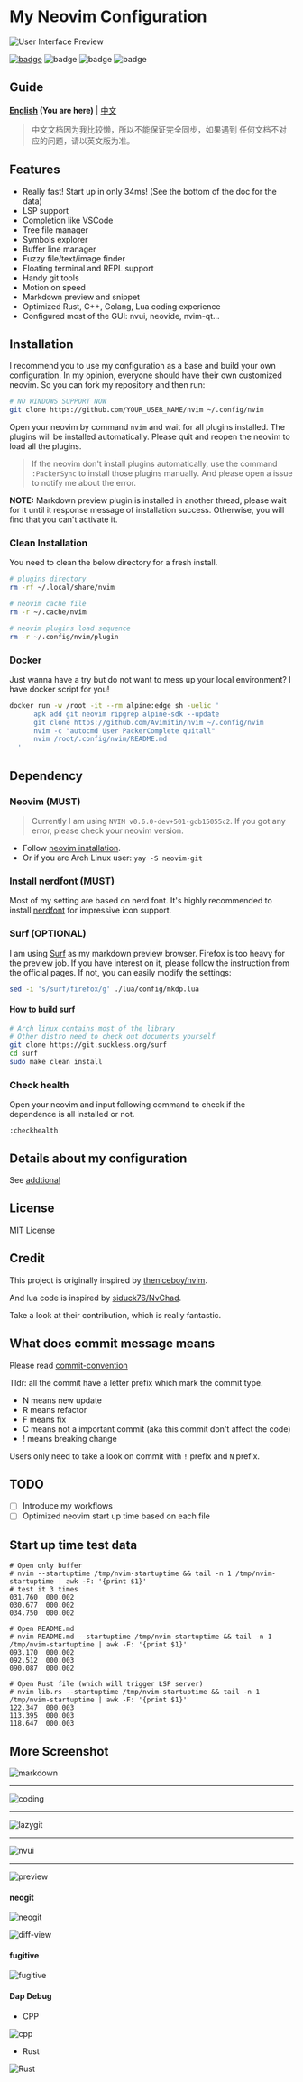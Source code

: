 # My Neovim Configuration 

![User Interface Preview](./image/screenshot.png)

[![badge](https://img.shields.io/badge/More%20Screenshot-click-blueviolet?logo=googlephotos)](#more-screenshot)
![badge](https://github.com/avimitin/nvim/actions/workflows/test.yml/badge.svg)
![badge](https://github.com/avimitin/nvim/actions/workflows/lint.yml/badge.svg)
![badge](https://img.shields.io/badge/Language-Lua-blue?logo=lua&logoColor=blue)

## Guide

**[English](./README.md) (You are here)**
|
[中文](docs/README_CN.md)

> 中文文档因为我比较懒，所以不能保证完全同步，如果遇到
> 任何文档不对应的问题，请以英文版为准。

## Features

- Really fast! Start up in only 34ms! (See the bottom of the doc for the data)
- LSP support
- Completion like VSCode
- Tree file manager
- Symbols explorer
- Buffer line manager
- Fuzzy file/text/image finder
- Floating terminal and REPL support
- Handy git tools
- Motion on speed
- Markdown preview and snippet
- Optimized Rust, C++, Golang, Lua coding experience
- Configured most of the GUI: nvui, neovide, nvim-qt...

## Installation

I recommend you to use my configuration as a base and build your own configuration.
In my opinion, everyone should have their own customized neovim. So you can fork my
repository and then run:

```bash
# NO WINDOWS SUPPORT NOW
git clone https://github.com/YOUR_USER_NAME/nvim ~/.config/nvim
```

Open your neovim by command `nvim` and wait for all plugins installed. The plugins
will be installed automatically. Please quit and reopen the neovim to load all the
plugins.

> If the neovim don't install plugins automatically, use the command `:PackerSync`
> to install those plugins manually. And please open a issue to notify me about the
> error.

**NOTE:** Markdown preview plugin is installed in another thread, please
wait for it until it response message of installation success. Otherwise, you will find
that you can't activate it.

### Clean Installation

You need to clean the below directory for a fresh install.

```bash
# plugins directory
rm -rf ~/.local/share/nvim

# neovim cache file
rm -r ~/.cache/nvim

# neovim plugins load sequence
rm -r ~/.config/nvim/plugin
```

### Docker

Just wanna have a try but do not want to mess up your local environment?
I have docker script for you!

```bash
docker run -w /root -it --rm alpine:edge sh -uelic '
      apk add git neovim ripgrep alpine-sdk --update
      git clone https://github.com/Avimitin/nvim ~/.config/nvim
      nvim -c "autocmd User PackerComplete quitall"
      nvim /root/.config/nvim/README.md
  '
```

## Dependency

### Neovim (MUST)

> Currently I am using `NVIM v0.6.0-dev+501-gcb15055c2`. If you got any error,
> please check your neovim version.

- Follow [neovim installation](https://github.com/neovim/neovim/wiki/Installing-Neovim).
- Or if you are Arch Linux user: `yay -S neovim-git`

### Install nerdfont (MUST)

Most of my setting are based on nerd font. It's highly recommended to install
[nerdfont](https://www.nerdfonts.com/font-downloads) for impressive icon support.

### Surf (OPTIONAL)

I am using [Surf](https://surf.suckless.org/) as my markdown preview browser. Firefox
is too heavy for the preview job. If you have interest on it, please follow the instruction
from the official pages. If not, you can easily modify the settings:

```sh
sed -i 's/surf/firefox/g' ./lua/config/mkdp.lua
```

#### How to build surf

```sh
# Arch linux contains most of the library
# Other distro need to check out documents yourself
git clone https://git.suckless.org/surf
cd surf
sudo make clean install
```

### Check health

Open your neovim and input following command to check if the dependence is all installed or not.

```vim
:checkhealth
```
## Details about my configuration

See [addtional](./docs/addtional.md)

## License

MIT License

## Credit

This project is originally inspired by
[theniceboy/nvim](https://github.com/theniceboy/nvim).

And lua code is inspired by
[siduck76/NvChad](https://github.com/siduck76/NvChad).

Take a look at their contribution, which is really fantastic.

## What does commit message means

Please read [commit-convention](https://github.com/Avimitin/commit-convention)

Tldr: all the commit have a letter prefix which mark the commit type.

- N means new update
- R means refactor
- F means fix
- C means not a important commit (aka this commit don't affect the code)
- ! means breaking change

Users only need to take a look on commit with `!` prefix and `N` prefix.

## TODO

- [ ] Introduce my workflows
- [ ] Optimized neovim start up time based on each file

## Start up time test data

```text
# Open only buffer
# nvim --startuptime /tmp/nvim-startuptime && tail -n 1 /tmp/nvim-startuptime | awk -F: '{print $1}'
# test it 3 times
031.760  000.002
030.677  000.002
034.750  000.002

# Open README.md
# nvim README.md --startuptime /tmp/nvim-startuptime && tail -n 1 /tmp/nvim-startuptime | awk -F: '{print $1}'
093.170  000.002
092.512  000.003
090.087  000.002

# Open Rust file (which will trigger LSP server)
# nvim lib.rs --startuptime /tmp/nvim-startuptime && tail -n 1 /tmp/nvim-startuptime | awk -F: '{print $1}'
122.347  000.003
113.395  000.003
118.647  000.003
```

## More Screenshot

![markdown](./image/neovim-md.png)

---

![coding](./image/neovim-coding.png) 

---

![lazygit](./image/neovim-lazygit.png)

---

![nvui](./image/nvui-ext-cmd.png)

---

![preview](./image/nnn-preview.png)

#### neogit

![neogit](./image/neogit.png)

![diff-view](./image/diff-view.png)

#### fugitive

![fugitive](./image/neovim-fugitive.png)

#### Dap Debug

- CPP

![cpp](./image/dap-debug-cpp.png)

- Rust

![Rust](./image/dap-debug-rust.png)

